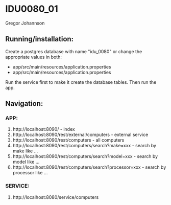 # IDU0080_01
Gregor Johannson

## Running/installation:

Create a postgres database with name "idu_0080" or change the appropriate values in both:
* app/src/main/resources/application.properties
* app/src/main/resources/application.properties

Run the service first to make it create the database tables.
Then run the app.

## Navigation:
### APP:
1. http://localhost:8090/ - index
2. http://localhost:8090/rest/external/computers - external service
3. http://localhost:8090/rest/computers - all computers
4. http://localhost:8090/rest/computers/search?make=xxx - search by make like ...
5. http://localhost:8090/rest/computers/search?model=xxx - search by model like ...
6. http://localhost:8090/rest/computers/search?processor=xxx - search by processor like ...

### SERVICE:
1. http://localhost:8080/service/computers